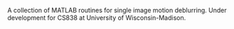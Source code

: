 A collection of MATLAB routines for single image motion deblurring.  Under development for CS838 at University of Wisconsin-Madison.
